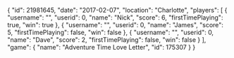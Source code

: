 {
  "id": 21981645,
  "date": "2017-02-07",
  "location": "Charlotte",
  "players": [
    {
      "username": "",
      "userid": 0,
      "name": "Nick",
      "score": 6,
      "firstTimePlaying": true,
      "win": true
    },
    {
      "username": "",
      "userid": 0,
      "name": "James",
      "score": 5,
      "firstTimePlaying": false,
      "win": false
    },
    {
      "username": "",
      "userid": 0,
      "name": "Dave",
      "score": 2,
      "firstTimePlaying": false,
      "win": false
    }
  ],
  "game": {
    "name": "Adventure Time Love Letter",
    "id": 175307
  }
}
